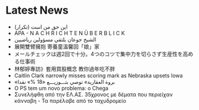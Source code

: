 # Latest News
-  این حق من است (تکرار)
-  APA - N A C H R I C H T E N Ü B E R B L I C K
-  الشيخ جوعان يلتقي مسؤولين رياضيين
-  展開雙臂擁抱 寄養童溫馨回「娘」家
-  メールチェックは週2回で十分。4つのコツで集中力を切らさず生産性を高める仕事術
-  林郁婷專訪》套用買股概念 教你過年吃不胖
-  Caitlin Clark narrowly misses scoring mark as Nebraska upsets Iowa
-  «بروة العقارية» توصي بتـــوزيـــع «18 %» نقدا
-  O PS tem um novo problema: o Chega
-  Συνελήφθη από την ΕΛ.ΑΣ. 35χρονος με δέματα που περιείχαν κάνναβη - Τα παρέλαβε από το ταχυδρομείο
